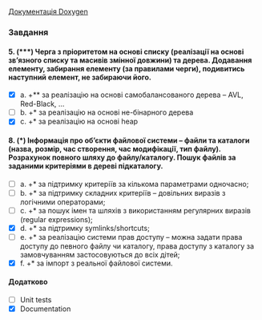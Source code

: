 [Документація Doxygen](https://rasakhatskiy.github.io/Labs_S3_OOOP_L01/index.html)

### Завдання   

#### 5. (\*\*\*) Черга з пріоритетом на основі списку (реалізації на основі зв’язного списку та масивів змінної довжини) та дерева. Додавання елементу, забирання елементу (за правилами черги), подивитись наступний елемент, не забираючи його. 
- [x] a. +\*\* за реалізацію на основі самобалансованого дерева – AVL, Red-Black, …  
- [ ] b. +\* за реалізацію на основі не-бінарного дерева  
- [x] c. +\* за реалізацію на основі heap  

#### 8. (\*) Інформація про об’єкти файлової системи – файли та каталоги (назва, розмір, час створення, час модифікації, тип файлу). Розрахунок повного шляху до файлу/каталогу. Пошук файлів за заданими критеріями в дереві підкаталогу.  
- [ ] a. +\* за підтримку критеріїв за кількома параметрами одночасно;  
- [ ] b. +\* за підтримку складних критеріїв – довільних виразів з логічними операторами;  
- [ ] c. +\* за пошук імен та шляхів з використанням регулярних виразів (regular expressions);  
- [x] d. +\* за підтримку symlinks/shortcuts;  
- [ ] e. +\* за реалізацію системи прав доступу – можна задати права доступу до певного файлу чи каталогу, права доступу з каталогу за замовчуванням застосовуються до всіх дітей;  
- [x] f. +\* за імпорт з реальної файлової системи.  

#### Додатково  
- [ ] Unit tests  
- [x] Documentation  